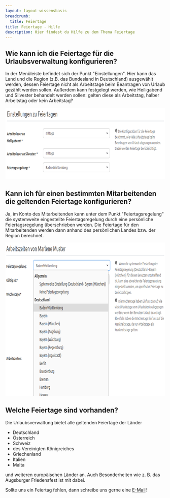 ```yaml
---
layout: layout-wissensbasis
breadcrumb:
  title: Feiertage
title: Feiertage - Hilfe
description: Hier findest du Hilfe zu dem Thema Feiertage
---
```


## Wie kann ich die Feiertage für die Urlaubsverwaltung konfigurieren?

In der Menüleiste befindet sich der Punkt "Einstellungen". Hier kann das Land und die Region 
(z.B. das Bundesland in Deutschland) ausgewählt werden, dessen Feiertage nicht als Arbeitstage 
beim Beantragen von Urlaub gezählt werden sollen. Außerdem kann festgelegt werden, wie 
Heiligabend und Silvester behandelt werden sollen: gelten diese als Arbeitstag, 
halber Arbeitstag oder kein Arbeitstag?

<p>
  <picture>
    <source srcset="einstellungen-feiertage.avif" type="image/avif" />
    <source srcset="einstellungen-feiertage.webp" type="image/webp" />
    <img
      src="einstellungen-feiertage.png"
      alt="Einstellungsmöglichkeit der globalen Feiertagsregelung"
      decoding="async"
      loading="lazy"
      width="862"
      height="226"
    />
  </picture>
</p>

## Kann ich für einen bestimmten Mitarbeitenden die geltenden Feiertage konfigurieren?

Ja, im Konto des Mitarbeitenden kann unter dem Punkt "Feiertagsregelung" die systemweite eingestellte Feiertagsregelung
durch eine persönliche Feiertagsregelung überschrieben werden. Die Feiertage für den Mitarbeitenden werden dann anhand
des persönlichen Landes bzw. der Region berechnet.

<p>
  <picture>
    <source srcset="konto-feiertage.avif" type="image/avif" />
    <source srcset="konto-feiertage.webp" type="image/webp" />
    <img
      src="konto-feiertage.png"
      alt="Einstellungsmöglichkeit der persönlichen Feiertagsregelung"
      decoding="async"
      loading="lazy"
      width="898"
      height="483"
    />
  </picture>
</p>

## Welche Feiertage sind vorhanden?

Die Urlaubsverwaltung bietet alle geltenden Feiertage der Länder 

* Deutschland
* Österreich
* Schweiz
* des Vereinigten Königreiches
* Griechenland
* Italien
* Malta 

und weiteren europäischen Länder an. Auch Besonderheiten wie z. B. das Augsburger Friedensfest ist mit dabei.

Sollte uns ein Feiertag fehlen, dann schreibe uns gerne eine [E-Mail](mailto:info@urlaubsverwaltung.cloud?subject=Feiertage)!
